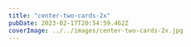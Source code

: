 ```yaml
---
title: "center-two-cards-2x"
pubDate: 2023-02-17T20:54:59.462Z
coverImage: ../../images/center-two-cards-2x.jpg
---
```

